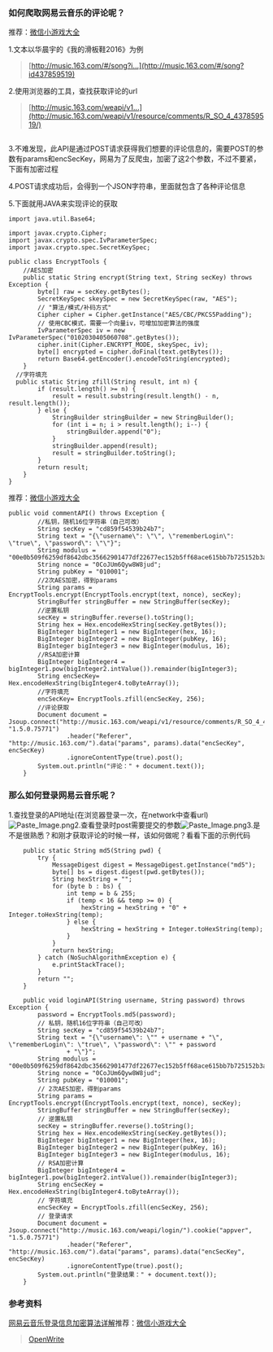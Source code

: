 

### 如何爬取网易云音乐的评论呢？

推荐：[微信小游戏大全](http://wxxiaoyouxi.cn/)

1.文本以华晨宇的《我的滑板鞋2016》为例

>[http://music.163.com/#/song?i...](http://music.163.com/#/song?id437859519)

2.使用浏览器的工具，查找获取评论的url

>[http://music.163.com/weapi/v1...](http://music.163.com/weapi/v1/resource/comments/R_SO_4_437859519/)

<img referrerpolicy="no-referrer" data-src="/img/bVbElRP" src="https://cdn.segmentfault.com/v-5e67172c/global/img/squares.svg" alt title>

3.不难发现，此API是通过POST请求获得我们想要的评论信息的，需要POST的参数有params和encSecKey，网易为了反爬虫，加密了这2个参数，不过不要紧，下面有加密过程<img referrerpolicy="no-referrer" data-src="/img/bVbElRQ" src="https://cdn.segmentfault.com/v-5e67172c/global/img/squares.svg" alt title>

4.POST请求成功后，会得到一个JSON字符串，里面就包含了各种评论信息<img referrerpolicy="no-referrer" data-src="/img/bVbElRR" src="https://cdn.segmentfault.com/v-5e67172c/global/img/squares.svg" alt title>

5.下面就用JAVA来实现评论的获取

```
import java.util.Base64;

import javax.crypto.Cipher;
import javax.crypto.spec.IvParameterSpec;
import javax.crypto.spec.SecretKeySpec;

public class EncryptTools {
    //AES加密
    public static String encrypt(String text, String secKey) throws Exception {
        byte[] raw = secKey.getBytes();
        SecretKeySpec skeySpec = new SecretKeySpec(raw, "AES");
        // "算法/模式/补码方式"
        Cipher cipher = Cipher.getInstance("AES/CBC/PKCS5Padding"); 
        // 使用CBC模式，需要一个向量iv，可增加加密算法的强度
        IvParameterSpec iv = new IvParameterSpec("0102030405060708".getBytes());
        cipher.init(Cipher.ENCRYPT_MODE, skeySpec, iv);
        byte[] encrypted = cipher.doFinal(text.getBytes());
        return Base64.getEncoder().encodeToString(encrypted);
    }
  //字符填充
  public static String zfill(String result, int n) {
        if (result.length() >= n) {
            result = result.substring(result.length() - n, result.length());
        } else {
            StringBuilder stringBuilder = new StringBuilder();
            for (int i = n; i > result.length(); i--) {
                stringBuilder.append("0");
            }
            stringBuilder.append(result);
            result = stringBuilder.toString();
        }
        return result;
    }
}
```

推荐：[微信小游戏大全](http://wxxiaoyouxi.cn/)

```
public void commentAPI() throws Exception {
        //私钥，随机16位字符串（自己可改）
        String secKey = "cd859f54539b24b7";
        String text = "{\"username\": \"\", \"rememberLogin\": \"true\", \"password\": \"\"}";
        String modulus = "00e0b509f6259df8642dbc35662901477df22677ec152b5ff68ace615bb7b725152b3ab17a876aea8a5aa76d2e417629ec4ee341f56135fccf695280104e0312ecbda92557c93870114af6c9d05c4f7f0c3685b7a46bee255932575cce10b424d813cfe4875d3e82047b97ddef52741d546b8e289dc6935b3ece0462db0a22b8e7";
        String nonce = "0CoJUm6Qyw8W8jud";
        String pubKey = "010001";
        //2次AES加密，得到params
        String params = EncryptTools.encrypt(EncryptTools.encrypt(text, nonce), secKey);
        StringBuffer stringBuffer = new StringBuffer(secKey);
        //逆置私钥
        secKey = stringBuffer.reverse().toString();
        String hex = Hex.encodeHexString(secKey.getBytes());
        BigInteger bigInteger1 = new BigInteger(hex, 16);
        BigInteger bigInteger2 = new BigInteger(pubKey, 16);
        BigInteger bigInteger3 = new BigInteger(modulus, 16);
        //RSA加密计算
        BigInteger bigInteger4 = bigInteger1.pow(bigInteger2.intValue()).remainder(bigInteger3);
        String encSecKey= Hex.encodeHexString(bigInteger4.toByteArray());
        //字符填充
        encSecKey= EncryptTools.zfill(encSecKey, 256);
        //评论获取
        Document document = Jsoup.connect("http://music.163.com/weapi/v1/resource/comments/R_SO_4_437859519/").cookie("appver", "1.5.0.75771")
                .header("Referer", "http://music.163.com/").data("params", params).data("encSecKey", encSecKey)
                .ignoreContentType(true).post();
        System.out.println("评论：" + document.text());
    }
```

### 那么如何登录网易云音乐呢？

1.查找登录的API地址(在浏览器登录一次，在network中查看url)<img referrerpolicy="no-referrer" data-src="/img/bVbElRT" src="https://cdn.segmentfault.com/v-5e67172c/global/img/squares.svg" alt="Paste_Image.png" title="Paste_Image.png">2.查看登录时post需要提交的参数<img referrerpolicy="no-referrer" data-src="/img/bVbElRU" src="https://cdn.segmentfault.com/v-5e67172c/global/img/squares.svg" alt="Paste_Image.png" title="Paste_Image.png">3.是不是很熟悉？和刚才获取评论的时候一样，该如何做呢？看看下面的示例代码

```
    public static String md5(String pwd) {
        try {
            MessageDigest digest = MessageDigest.getInstance("md5");
            byte[] bs = digest.digest(pwd.getBytes());
            String hexString = "";
            for (byte b : bs) {
                int temp = b & 255;
                if (temp < 16 && temp >= 0) {
                    hexString = hexString + "0" + Integer.toHexString(temp);
                } else {
                    hexString = hexString + Integer.toHexString(temp);
                }
            }
            return hexString;
        } catch (NoSuchAlgorithmException e) {
            e.printStackTrace();
        }
        return "";
    }
```

```
    public void loginAPI(String username, String password) throws Exception {
        password = EncryptTools.md5(password);
        // 私钥，随机16位字符串（自己可改）
        String secKey = "cd859f54539b24b7";
        String text = "{\"username\": \"" + username + "\", \"rememberLogin\": \"true\", \"password\": \"" + password
                + "\"}";
        String modulus = "00e0b509f6259df8642dbc35662901477df22677ec152b5ff68ace615bb7b725152b3ab17a876aea8a5aa76d2e417629ec4ee341f56135fccf695280104e0312ecbda92557c93870114af6c9d05c4f7f0c3685b7a46bee255932575cce10b424d813cfe4875d3e82047b97ddef52741d546b8e289dc6935b3ece0462db0a22b8e7";
        String nonce = "0CoJUm6Qyw8W8jud";
        String pubKey = "010001";
        // 2次AES加密，得到params
        String params = EncryptTools.encrypt(EncryptTools.encrypt(text, nonce), secKey);
        StringBuffer stringBuffer = new StringBuffer(secKey);
        // 逆置私钥
        secKey = stringBuffer.reverse().toString();
        String hex = Hex.encodeHexString(secKey.getBytes());
        BigInteger bigInteger1 = new BigInteger(hex, 16);
        BigInteger bigInteger2 = new BigInteger(pubKey, 16);
        BigInteger bigInteger3 = new BigInteger(modulus, 16);
        // RSA加密计算
        BigInteger bigInteger4 = bigInteger1.pow(bigInteger2.intValue()).remainder(bigInteger3);
        String encSecKey = Hex.encodeHexString(bigInteger4.toByteArray());
        // 字符填充
        encSecKey = EncryptTools.zfill(encSecKey, 256);
        // 登录请求
        Document document = Jsoup.connect("http://music.163.com/weapi/login/").cookie("appver", "1.5.0.75771")
                .header("Referer", "http://music.163.com/").data("params", params).data("encSecKey", encSecKey)
                .ignoreContentType(true).post();
        System.out.println("登录结果：" + document.text());
    }
```

### 参考资料

[网易云音乐登录信息加密算法详解](http://blog.csdn.net/tzs_1041218129/article/details/52789153)推荐：[微信小游戏大全](http://wxxiaoyouxi.cn/)


>
>[OpenWrite](https://openwrite.cn?fromarticle_bottom)
